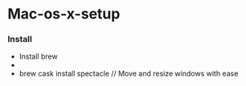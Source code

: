# Mac-os-x-setup


### Install 

* Install brew
* 
* brew cask install spectacle  // Move and resize windows with ease
